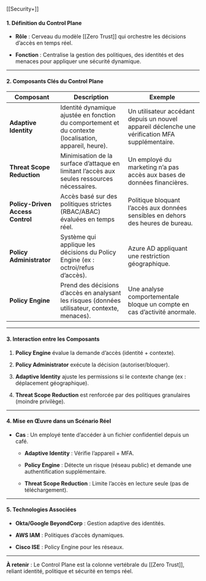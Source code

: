 [[Security+]]
#### **1. Définition du Control Plane**

- **Rôle** : Cerveau du modèle [[Zero Trust]] qui orchestre les décisions d’accès en temps réel.
    
- **Fonction** : Centralise la gestion des politiques, des identités et des menaces pour appliquer une sécurité dynamique.
    

---

#### **2. Composants Clés du Control Plane**

|**Composant**|**Description**|**Exemple**|
|---|---|---|
|**Adaptive Identity**|Identité dynamique ajustée en fonction du comportement et du contexte (localisation, appareil, heure).|Un utilisateur accédant depuis un nouvel appareil déclenche une vérification MFA supplémentaire.|
|**Threat Scope Reduction**|Minimisation de la surface d’attaque en limitant l’accès aux seules ressources nécessaires.|Un employé du marketing n’a pas accès aux bases de données financières.|
|**Policy-Driven Access Control**|Accès basé sur des politiques strictes (RBAC/ABAC) évaluées en temps réel.|Politique bloquant l’accès aux données sensibles en dehors des heures de bureau.|
|**Policy Administrator**|Système qui applique les décisions du Policy Engine (ex : octroi/refus d’accès).|Azure AD appliquant une restriction géographique.|
|**Policy Engine**|Prend des décisions d’accès en analysant les risques (données utilisateur, contexte, menaces).|Une analyse comportementale bloque un compte en cas d’activité anormale.|

---

#### **3. Interaction entre les Composants**

1. **Policy Engine** évalue la demande d’accès (identité + contexte).
    
2. **Policy Administrator** exécute la décision (autoriser/bloquer).
    
3. **Adaptive Identity** ajuste les permissions si le contexte change (ex : déplacement géographique).
    
4. **Threat Scope Reduction** est renforcée par des politiques granulaires (moindre privilège).
    

---

#### **4. Mise en Œuvre dans un Scénario Réel**

- **Cas** : Un employé tente d’accéder à un fichier confidentiel depuis un café.
    
    - **Adaptive Identity** : Vérifie l’appareil + MFA.
        
    - **Policy Engine** : Détecte un risque (réseau public) et demande une authentification supplémentaire.
        
    - **Threat Scope Reduction** : Limite l’accès en lecture seule (pas de téléchargement).
        

---

#### **5. Technologies Associées**

- **Okta/Google BeyondCorp** : Gestion adaptive des identités.
    
- **AWS IAM** : Politiques d’accès dynamiques.
    
- **Cisco ISE** : Policy Engine pour les réseaux.
    

---


**À retenir** : Le Control Plane est la colonne vertébrale du [[Zero Trust]], reliant identité, politique et sécurité en temps réel.